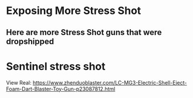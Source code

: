 # Exposing More Stress Shot
## Here are more Stress Shot guns that were dropshipped





# Sentinel stress shot
View Real:
https://www.zhenduoblaster.com/LC-MG3-Electric-Shell-Eject-Foam-Dart-Blaster-Toy-Gun-p23087812.html
